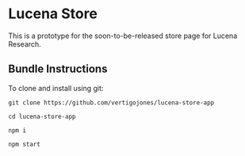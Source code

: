# Lucena Store

This is a prototype for the soon-to-be-released store page for Lucena Research.

## Bundle Instructions

To clone and install using git:

```
git clone https://github.com/vertigojones/lucena-store-app
```

```
cd lucena-store-app
```

```
npm i
```

```
npm start
```
